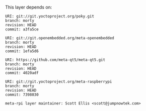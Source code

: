 This layer depends on:

    URI: git://git.yoctoproject.org/poky.git
    branch: morty
    revision: HEAD
    commit: a3fa5ce

    URI: git://git.openembedded.org/meta-openembedded
    branch: morty
    revision: HEAD
    commit: 1efa5d6

    URI: https://github.com/meta-qt5/meta-qt5.git
    branch: morty
    revision: HEAD
    commit: 4020adf

    URI: git://git.yoctoproject.org/meta-raspberrypi 
    branch: morty
    revision: HEAD
    commit: 7398030

    meta-rpi layer maintainer: Scott Ellis <scott@jumpnowtek.com>
